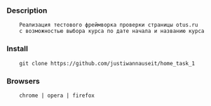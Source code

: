 ### Description

```
    Реализация тестового фреймворка проверки страницы otus.ru 
    с возможностью выбора курса по дате начала и названию курса  
```

### Install

```
    git clone https://github.com/justiwannauseit/home_task_1
```

### Browsers

```
    chrome | opera | firefox  
```
